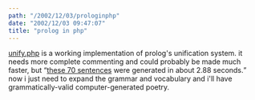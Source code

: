 ```yaml
---
path: "/2002/12/03/prologinphp" 
date: "2002/12/03 09:47:07" 
title: "prolog in php" 
---
```

<p><a href="http://www.randomchaos.com/source.php?source=http%3A%2F%2Fwww.randomchaos.com%2Funify.php">unify.php</a> is a working implementation of prolog's unification system. it needs more complete commenting and could probably be made much faster, but <q><a href="http://www.randomchaos.com/poetry.php">these 70 sentences</a> were generated in about 2.88 seconds.</q> now i just need to expand the grammar and vocabulary and i'll have grammatically-valid computer-generated poetry.</p>